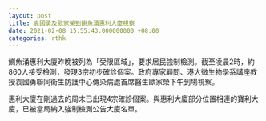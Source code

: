 ```yaml
---
layout: post
title: 袁國勇及歐家榮到鰂魚涌惠利大廈視察
date: 2021-02-08 15:55:43.000000000 +08:00
categories: rthk
---
```


鰂魚涌惠利大廈昨晚被列為「受限區域」，要求居民強制檢測。截至凌晨2時，約860人接受檢測，發現3宗初步確診個案。政府專家顧問、港大微生物學系講座教授袁國勇聯同衞生防護中心傳染病處首席醫生歐家榮下午到場視察。

惠利大廈在剛過去的周末已出現4宗確診個案。與惠利大廈部分位置相連的寶利大廈，已被當局納入強制檢測公告大廈名單。
